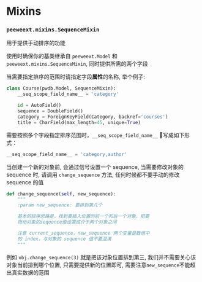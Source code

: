 # Mixins

### `peeweext.mixins.SequenceMixin`

用于提供手动排序的功能

使用时确保你的基类继承自 `peeweext.Model` 和 `peeweext.mixins.SequenceMixin`, 同时提供所需的两个字段

当需要指定排序的范围时请指定字段**属性**的名称, 举个例子:

```python
class Course(pwdb.Model, SequenceMixin):
    __seq_scope_field_name__ = 'category'

    id = AutoField()
    sequence = DoubleField()
    category = ForeignKeyField(Category, backref='courses')
    title = CharField(max_length=45, unique=True)
```

需要按照多个字段指定排序范围时，`__seq_scope_field_name__` 写成如下形式：

```python
__seq_scope_field_name__ = 'category,author'
```

当创建一个新的对象前, 会通过信号设置一个 sequence, 当需要修改对象的 sequence 时, 请调用 `change_sequence` 方法, 任何时候都不要手动的修改 sequence 的值

```python
def change_sequence(self, new_sequence):
    """
    :param new_sequence: 要排到第几个

    基本的排序思路是，找到要插入位置的前一个和后一个对象，把要
    拖动对象的sequence值设置成介于两个对象之间

    注意 current_sequence，new_sequence 两个变量是数组中
    的 index，与对象的 sequence 值不要混淆
    """
```

例如 `obj.change_sequence(3)` 就是把该对象位置排到第三, 我们并不需要关心该对象当前排到哪个位置, 只需要提供新的位置即可, 需要注意`new_sequence`不能超出真实数据的范围
